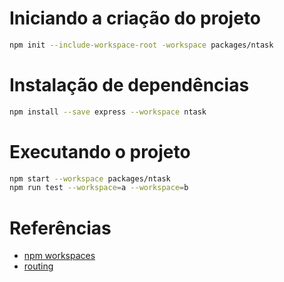 # Iniciando a criação do projeto
```bash
npm init --include-workspace-root -workspace packages/ntask
```

# Instalação de dependências
```bash
npm install --save express --workspace ntask
```

# Executando o projeto
```bash
npm start --workspace packages/ntask
npm run test --workspace=a --workspace=b
```

# Referências
- [npm workspaces](hhttps://docs.npmjs.com/cli/v11/using-npm/workspaces)
- [routing](https://expressjs.com/pt-br/guide/routing.html)